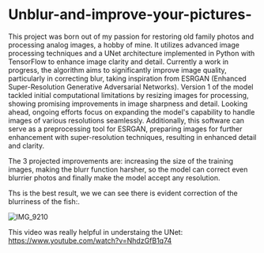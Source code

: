 # Unblur-and-improve-your-pictures-

This project was born out of my passion for restoring old family photos and processing analog images, a hobby of mine. It utilizes advanced image processing techniques and a UNet architecture implemented in Python with TensorFlow to enhance image clarity and detail. Currently a work in progress, the algorithm aims to significantly improve image quality, particularly in correcting blur, taking inspiration from ESRGAN (Enhanced Super-Resolution Generative Adversarial Networks). Version 1 of the model tackled initial computational limitations by resizing images for processing, showing promising improvements in image sharpness and detail. Looking ahead, ongoing efforts focus on expanding the model's capability to handle images of various resolutions seamlessly. Additionally, this software can serve as a preprocessing tool for ESRGAN, preparing images for further enhancement with super-resolution techniques, resulting in enhanced detail and clarity.

The 3 projected improvements are: increasing the size of the training images, making the blurr function harsher, so the model can correct even blurrier photos and finally make the model accept any resolution. 

Ths is the best result, we we can see there is evident correction of the blurriness of the fish:.

![IMG_9210](https://github.com/rodrigougarte13/Unblur-and-improve-your-pictures-/assets/142838779/f01b232e-6b14-4ef2-b86f-186b6190e957)

This video was really helpful in understaing the UNet: https://www.youtube.com/watch?v=NhdzGfB1q74
